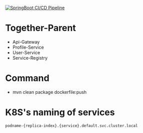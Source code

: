[![SpringBoot CI/CD Pipeline](https://github.com/yky32/together-parent/actions/workflows/workflow.yml/badge.svg?branch=main)](https://github.com/yky32/together-parent/actions/workflows/workflow.yml)

# Together-Parent

* Api-Gateway
* Profile-Service
* User-Service
* Service-Registry

# Command
* mvn clean package dockerfile:push 

# K8S's naming of services
`podname-{replica-index}.{service}.default.svc.cluster.local`
